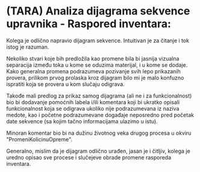 # (TARA) Analiza dijagrama sekvence upravnika - Raspored inventara:

Kolega je odlično napravio dijagram sekvence. Intuitivan je za čitanje i tok istog je razuman. 

Nekoliko stvari koje bih predložila kao promene bila bi jasnija vizualna separacija između toka u kome se oduzima materijal, i u kome se dodaje. Kako generalna promena podrazumeva pozivanje svih lepo prikazanih provera, prilikom prvog prolaska kroz dijagram bilo mi je malo konfuzno ispratiti koja se provera u kom slučaju odigrava. 

Takođe mali predlog za prikaz samog dijagrama (ali ne i za funkcionalnost) bio bi dodavanje pomoćnih labela i/ili komentara koji bi ukratko opisali funkcionalnost koja se odigrava ukoliko nije podrazumevana iz naziva medote, kao i početne podrazumevane događaje neposredno pred početak date sekvence (sa kojim tačno informacijama ulazimo u istu). 

Minoran komentar bio bi na dužinu životnog veka drugog procesa u okviru "PromeniKolicinuOpreme". 

Generalno, mislim da je dijagram odlično urađen, jasan je i čitljiv, kolega je uredno opisao sve procese i slučejeve obrade promene rasporeda inventara.
